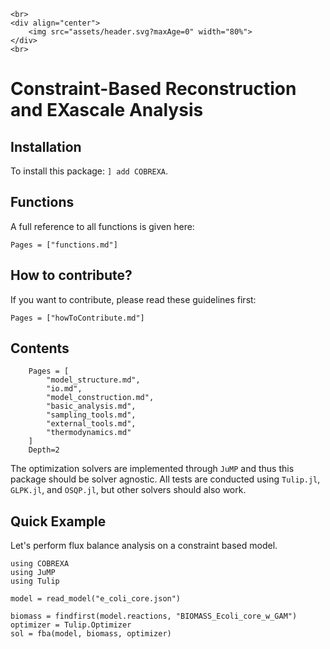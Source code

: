 ```@raw html
<br>
<div align="center">
    <img src="assets/header.svg?maxAge=0" width="80%">
</div>
<br>
```

# Constraint-Based Reconstruction and EXascale Analysis

## Installation

To install this package: `] add COBREXA`.

## Functions

A full reference to all functions is given here:

```@contents
Pages = ["functions.md"]
```

## How to contribute?

If you want to contribute, please read these guidelines first:

```@contents
Pages = ["howToContribute.md"]
```

## Contents
```@contents
    Pages = [
        "model_structure.md",
        "io.md",
        "model_construction.md",
        "basic_analysis.md",
        "sampling_tools.md",
        "external_tools.md",
        "thermodynamics.md"
    ]
    Depth=2
```

The optimization solvers are implemented through `JuMP` and thus this package should be solver agnostic. All tests are conducted using `Tulip.jl`, `GLPK.jl`, and `OSQP.jl`, but other solvers should also work. 

## Quick Example
Let's perform flux balance analysis on a constraint based model.
```@example intro
using COBREXA
using JuMP
using Tulip

model = read_model("e_coli_core.json")

biomass = findfirst(model.reactions, "BIOMASS_Ecoli_core_w_GAM")
optimizer = Tulip.Optimizer
sol = fba(model, biomass, optimizer)
```



